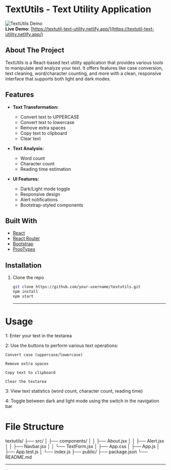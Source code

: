 # TextUtils - Text Utility Application

![TextUtils Demo](https://textutil-text-utility.netlify.app/)  
**Live Demo:** [https://textutil-text-utility.netlify.app/](https://textutil-text-utility.netlify.app/)

## About The Project

TextUtils is a React-based text utility application that provides various tools to manipulate and analyze your text. It offers features like case conversion, text cleaning, word/character counting, and more with a clean, responsive interface that supports both light and dark modes.

## Features

- **Text Transformation:**
  - Convert text to UPPERCASE
  - Convert text to lowercase
  - Remove extra spaces
  - Copy text to clipboard
  - Clear text

- **Text Analysis:**
  - Word count
  - Character count
  - Reading time estimation

- **UI Features:**
  - Dark/Light mode toggle
  - Responsive design
  - Alert notifications
  - Bootstrap-styled components

## Built With

- [React](https://reactjs.org/)
- [React Router](https://reactrouter.com/)
- [Bootstrap](https://getbootstrap.com/)
- [PropTypes](https://www.npmjs.com/package/prop-types)

## Installation

1. Clone the repo
   ```sh
   git clone https://github.com/your-username/textutils.git
   npm install
   npm start

   ```

   ---
# Usage

1: Enter your text in the textarea

2: Use the buttons to perform various text operations:

    Convert case (uppercase/lowercase)

    Remove extra spaces

    Copy text to clipboard

    Clear the textarea

3: View text statistics (word count, character count, reading time)

4: Toggle between dark and light mode using the switch in the navigation bar

# File Structure

textutils/
├── src/
│   ├── components/
│   │   ├── About.jsx
│   │   ├── Alert.jsx
│   │   ├── Navbar.jsx
│   │   └── TextForm.jsx
│   ├── App.css
│   ├── App.js
│   ├── App.test.js
│   └── index.js
├── public/
├── package.json
└── README.md

---
